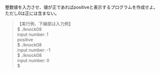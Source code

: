 整数値を入力させ、値が正であればpositiveと表示するプログラムを作成せよ。ただし0は正には含まない。

> 【実行例、下線部は入力例】  
> $ ./knock08  
> input number: 1  
> positive  
> $ ./knock08  
> input number: -1  
> $ ./knock08  
> input number: 0  
> $  

